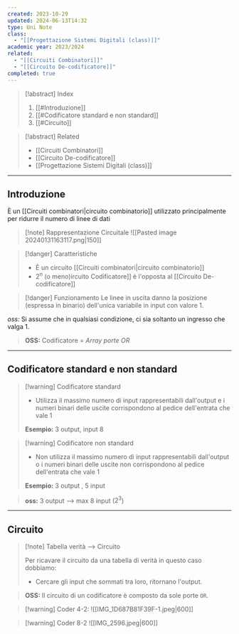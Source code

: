 ```yaml
---
created: 2023-10-29
updated: 2024-06-13T14:32
type: Uni Note
class:
  - "[[Progettazione Sistemi Digitali (class)]]"
academic year: 2023/2024
related:
  - "[[Circuiti Combinatori]]"
  - "[[Circuito De-codificatore]]"
completed: true
---
```

>[!abstract] Index
>1. [[#Introduzione]]
>2. [[#Codificatore standard e non standard]]
>3. [[#Circuito]]

>[!abstract] Related
>- [[Circuiti Combinatori]]
>- [[Circuito De-codificatore]]
>- [[Progettazione Sistemi Digitali (class)]]

---
## Introduzione

È un [[Circuiti combinatori|circuito combinatorio]] utilizzato principalmente per ridurre il numero di linee di dati

>[!note] Rappresentazione Circuitale
>![[Pasted image 20240131163117.png|150]]

>[!danger] Caratteristiche
>- È un circuito [[Circuiti combinatori|circuito combinatorio]]
>- $2^n$ (o meno)[](Circuiti%20Combinatori.md)ircuito Codificatore]] è l'opposta al [[Circuito De-codificatore]]

>[!danger] Funzionamento 
> Le linee in uscita danno la posizione (espressa in binario) dell'unica variabile in input con valore 1.
> 
*oss:* Si assume che in qualsiasi condizione, ci sia soltanto un ingresso che valga 1.

>**OSS:** Codificatore = *Array porte OR*

---
## Codificatore standard e non standard

>[!warning] Codificatore standard
>- Utilizza il massimo numero di input rappresentabili dall'output e i numeri binari delle uscite corrispondono al pedice dell'entrata che vale 1
>
>**Esempio:** 3 output, input 8 

>[!warning] Codificatore non standard
>- Non utilizza il massimo numero di input rappresentabili dall'output o i numeri binari delle uscite non corrispondono al pedice dell'entrata che vale 1
>
>**Esempio:** 3 output , 5 input

>**oss:** 3 output --> max 8 input ($2^3$)

---
## Circuito

>[!note] Tabella verità --> Circuito
>
> Per ricavare il circuito da una tabella di verità in questo caso dobbiamo: 
> - Cercare gli input che sommati tra loro, ritornano l'output.

>**OSS:** Il circuito di un codificatore è composto da sole porte `OR`.

>[!warning] Coder 4-2:
>![[IMG_1D687B81F39F-1.jpeg|600]]

>[!warning] Coder 8-2
>![[IMG_2596.jpeg|600]]
